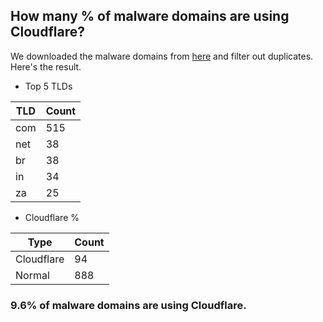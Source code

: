 ## How many % of malware domains are using Cloudflare?


We downloaded the malware domains from [here](https://urlhaus.abuse.ch) and filter out duplicates.
Here's the result.


[//]: # (start replacement)


- Top 5 TLDs

| TLD | Count |
| --- | --- |
| com | 515 |
| net | 38 |
| br | 38 |
| in | 34 |
| za | 25 |


- Cloudflare %

| Type | Count |
| --- | --- |
| Cloudflare | 94 |
| Normal | 888 |


### 9.6% of malware domains are using Cloudflare.